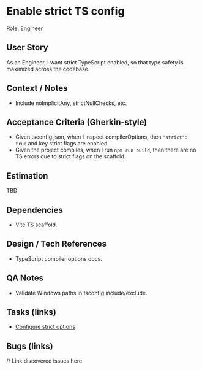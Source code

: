 # Enable strict TS config

Role: Engineer

## User Story

As an Engineer, I want strict TypeScript enabled, so that type safety is maximized across the codebase.

## Context / Notes

- Include noImplicitAny, strictNullChecks, etc.

## Acceptance Criteria (Gherkin-style)

- Given tsconfig.json, when I inspect compilerOptions, then `"strict": true` and key strict flags are enabled.
- Given the project compiles, when I run `npm run build`, then there are no TS errors due to strict flags on the scaffold.

## Estimation

TBD

## Dependencies

- Vite TS scaffold.

## Design / Tech References

- TypeScript compiler options docs.

## QA Notes

- Validate Windows paths in tsconfig include/exclude.

## Tasks (links)

- [Configure strict options](./tasks/configure-strict-options.md)

## Bugs (links)

// Link discovered issues here
